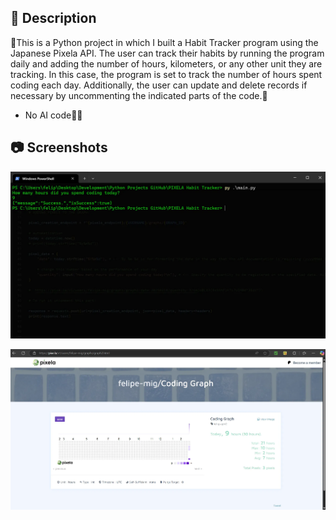 ## 📄 Description

🔁This is a Python project in which I built a Habit Tracker program using the Japanese Pixela API.
The user can track their habits by running the program daily and adding the number of hours, kilometers, or any other unit they are tracking.
In this case, the program is set to track the number of hours spent coding each day.
Additionally, the user can update and delete records if necessary by uncommenting the indicated parts of the code.🔁

* No AI code🚫🤖 


## 📷 Screenshots

![Screenshot1](screenshots/Screenshot1.webp)

![Screenshot2](screenshots/Screenshot2.webp)



  




